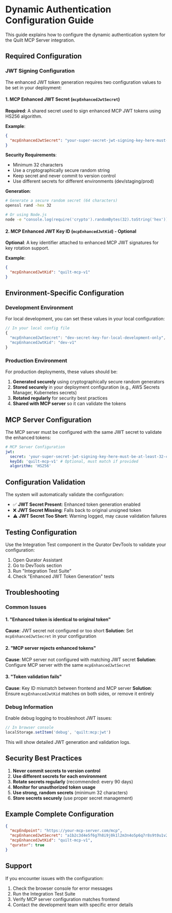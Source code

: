 # Dynamic Authentication Configuration Guide

This guide explains how to configure the dynamic authentication system for the Quilt MCP Server integration.

## Required Configuration

### JWT Signing Configuration

The enhanced JWT token generation requires two configuration values to be set in your deployment:

#### 1. MCP Enhanced JWT Secret (`mcpEnhancedJwtSecret`)

**Required**: A shared secret used to sign enhanced MCP JWT tokens using HS256 algorithm.

**Example**:

```json
{
  "mcpEnhancedJwtSecret": "your-super-secret-jwt-signing-key-here-must-be-at-least-32-characters"
}
```

**Security Requirements**:

- Minimum 32 characters
- Use a cryptographically secure random string
- Keep secret and never commit to version control
- Use different secrets for different environments (dev/staging/prod)

**Generation**:

```bash
# Generate a secure random secret (64 characters)
openssl rand -hex 32

# Or using Node.js
node -e "console.log(require('crypto').randomBytes(32).toString('hex'))"
```

#### 2. MCP Enhanced JWT Key ID (`mcpEnhancedJwtKid`) - Optional

**Optional**: A key identifier attached to enhanced MCP JWT signatures for key rotation support.

**Example**:

```json
{
  "mcpEnhancedJwtKid": "quilt-mcp-v1"
}
```

## Environment-Specific Configuration

### Development Environment

For local development, you can set these values in your local configuration:

```javascript
// In your local config file
{
  "mcpEnhancedJwtSecret": "dev-secret-key-for-local-development-only",
  "mcpEnhancedJwtKid": "dev-v1"
}
```

### Production Environment

For production deployments, these values should be:

1. **Generated securely** using cryptographically secure random generators
2. **Stored securely** in your deployment configuration (e.g., AWS Secrets Manager, Kubernetes secrets)
3. **Rotated regularly** for security best practices
4. **Shared with MCP server** so it can validate the tokens

## MCP Server Configuration

The MCP server must be configured with the same JWT secret to validate the enhanced tokens:

```yaml
# MCP Server Configuration
jwt:
  secret: 'your-super-secret-jwt-signing-key-here-must-be-at-least-32-characters'
  keyId: 'quilt-mcp-v1' # Optional, must match if provided
  algorithm: 'HS256'
```

## Configuration Validation

The system will automatically validate the configuration:

- ✅ **JWT Secret Present**: Enhanced token generation enabled
- ❌ **JWT Secret Missing**: Falls back to original unsigned token
- ⚠️ **JWT Secret Too Short**: Warning logged, may cause validation failures

## Testing Configuration

Use the Integration Test component in the Qurator DevTools to validate your configuration:

1. Open Qurator Assistant
2. Go to DevTools section
3. Run "Integration Test Suite"
4. Check "Enhanced JWT Token Generation" tests

## Troubleshooting

### Common Issues

#### 1. "Enhanced token is identical to original token"

**Cause**: JWT secret not configured or too short
**Solution**: Set `mcpEnhancedJwtSecret` in your configuration

#### 2. "MCP server rejects enhanced tokens"

**Cause**: MCP server not configured with matching JWT secret
**Solution**: Configure MCP server with the same `mcpEnhancedJwtSecret`

#### 3. "Token validation fails"

**Cause**: Key ID mismatch between frontend and MCP server
**Solution**: Ensure `mcpEnhancedJwtKid` matches on both sides, or remove it entirely

### Debug Information

Enable debug logging to troubleshoot JWT issues:

```javascript
// In browser console
localStorage.setItem('debug', 'quilt:mcp:jwt')
```

This will show detailed JWT generation and validation logs.

## Security Best Practices

1. **Never commit secrets to version control**
2. **Use different secrets for each environment**
3. **Rotate secrets regularly** (recommended: every 90 days)
4. **Monitor for unauthorized token usage**
5. **Use strong, random secrets** (minimum 32 characters)
6. **Store secrets securely** (use proper secret management)

## Example Complete Configuration

```json
{
  "mcpEndpoint": "https://your-mcp-server.com/mcp",
  "mcpEnhancedJwtSecret": "a1b2c3d4e5f6g7h8i9j0k1l2m3n4o5p6q7r8s9t0u1v2w3x4y5z6",
  "mcpEnhancedJwtKid": "quilt-mcp-v1",
  "qurator": true
}
```

## Support

If you encounter issues with the configuration:

1. Check the browser console for error messages
2. Run the Integration Test Suite
3. Verify MCP server configuration matches frontend
4. Contact the development team with specific error details
